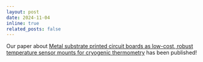```yaml
---
layout: post
date: 2024-11-04
inline: true
related_posts: false
---
```


Our paper about [Metal substrate printed circuit boards as low-cost, robust temperature sensor mounts for cryogenic thermometry](https://iopscience.iop.org/article/10.1088/2631-8695/ad8ac0) has been published!
